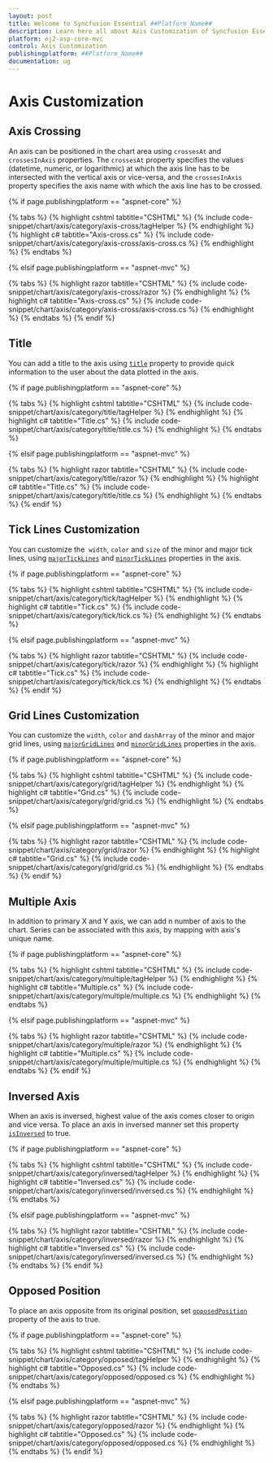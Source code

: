```yaml
---
layout: post
title: Welcome to Syncfusion Essential ##Platform_Name##
description: Learn here all about Axis Customization of Syncfusion Essential ##Platform_Name## widgets based on HTML5 and jQuery.
platform: ej2-asp-core-mvc
control: Axis Customization
publishingplatform: ##Platform_Name##
documentation: ug
---
```



# Axis Customization

## Axis Crossing

An axis can be positioned in the chart area using `crossesAt` and `crossesInAxis` properties. The `crossesAt`
property specifies the values (datetime, numeric, or logarithmic) at which the axis line has to be intersected
with the vertical axis or vice-versa, and the `crossesInAxis` property specifies the axis name with which the
axis line has to be crossed.

{% if page.publishingplatform == "aspnet-core" %}

{% tabs %}
{% highlight cshtml tabtitle="CSHTML" %}
{% include code-snippet/chart/axis/category/axis-cross/tagHelper %}
{% endhighlight %}
{% highlight c# tabtitle="Axis-cross.cs" %}
{% include code-snippet/chart/axis/category/axis-cross/axis-cross.cs %}
{% endhighlight %}
{% endtabs %}

{% elsif page.publishingplatform == "aspnet-mvc" %}

{% tabs %}
{% highlight razor tabtitle="CSHTML" %}
{% include code-snippet/chart/axis/category/axis-cross/razor %}
{% endhighlight %}
{% highlight c# tabtitle="Axis-cross.cs" %}
{% include code-snippet/chart/axis/category/axis-cross/axis-cross.cs %}
{% endhighlight %}
{% endtabs %}
{% endif %}



## Title

You can add a title to the axis using [`title`](https://help.syncfusion.com/cr/aspnetcore-js2/Syncfusion.EJ2.Charts.ChartAxis.html#Syncfusion_EJ2_Charts_ChartAxis_Title) property to provide quick
information to the user about the data plotted in the axis.

{% if page.publishingplatform == "aspnet-core" %}

{% tabs %}
{% highlight cshtml tabtitle="CSHTML" %}
{% include code-snippet/chart/axis/category/title/tagHelper %}
{% endhighlight %}
{% highlight c# tabtitle="Title.cs" %}
{% include code-snippet/chart/axis/category/title/title.cs %}
{% endhighlight %}
{% endtabs %}

{% elsif page.publishingplatform == "aspnet-mvc" %}

{% tabs %}
{% highlight razor tabtitle="CSHTML" %}
{% include code-snippet/chart/axis/category/title/razor %}
{% endhighlight %}
{% highlight c# tabtitle="Title.cs" %}
{% include code-snippet/chart/axis/category/title/title.cs %}
{% endhighlight %}
{% endtabs %}
{% endif %}



## Tick Lines Customization

You can customize the  `width`, `color` and `size` of the minor and major tick lines, using
[`majorTickLines`](https://help.syncfusion.com/cr/aspnetcore-js2/Syncfusion.EJ2.Charts.ChartAxis.html#Syncfusion_EJ2_Charts_ChartAxis_MajorTickLines) and
[`minorTickLines`](https://help.syncfusion.com/cr/aspnetcore-js2/Syncfusion.EJ2.Charts.ChartAxis.html#Syncfusion_EJ2_Charts_ChartAxis_MinorTickLines) properties in the axis.

{% if page.publishingplatform == "aspnet-core" %}

{% tabs %}
{% highlight cshtml tabtitle="CSHTML" %}
{% include code-snippet/chart/axis/category/tick/tagHelper %}
{% endhighlight %}
{% highlight c# tabtitle="Tick.cs" %}
{% include code-snippet/chart/axis/category/tick/tick.cs %}
{% endhighlight %}
{% endtabs %}

{% elsif page.publishingplatform == "aspnet-mvc" %}

{% tabs %}
{% highlight razor tabtitle="CSHTML" %}
{% include code-snippet/chart/axis/category/tick/razor %}
{% endhighlight %}
{% highlight c# tabtitle="Tick.cs" %}
{% include code-snippet/chart/axis/category/tick/tick.cs %}
{% endhighlight %}
{% endtabs %}
{% endif %}



## Grid Lines Customization

You can customize the `width`, `color` and `dashArray` of the minor and major grid lines,
using [`majorGridLines`](https://help.syncfusion.com/cr/aspnetcore-js2/Syncfusion.EJ2.Charts.ChartAxis.html#Syncfusion_EJ2_Charts_ChartAxis_MajorGridLines) and
[`minorGridLines`](https://help.syncfusion.com/cr/aspnetcore-js2/Syncfusion.EJ2.Charts.ChartAxis.html#Syncfusion_EJ2_Charts_ChartAxis_MinorGridLines) properties in the axis.

{% if page.publishingplatform == "aspnet-core" %}

{% tabs %}
{% highlight cshtml tabtitle="CSHTML" %}
{% include code-snippet/chart/axis/category/grid/tagHelper %}
{% endhighlight %}
{% highlight c# tabtitle="Grid.cs" %}
{% include code-snippet/chart/axis/category/grid/grid.cs %}
{% endhighlight %}
{% endtabs %}

{% elsif page.publishingplatform == "aspnet-mvc" %}

{% tabs %}
{% highlight razor tabtitle="CSHTML" %}
{% include code-snippet/chart/axis/category/grid/razor %}
{% endhighlight %}
{% highlight c# tabtitle="Grid.cs" %}
{% include code-snippet/chart/axis/category/grid/grid.cs %}
{% endhighlight %}
{% endtabs %}
{% endif %}



## Multiple Axis

In addition to primary X and Y axis, we can add n number of axis to the chart. Series can be associated with
this axis, by mapping with axis's unique name.

{% if page.publishingplatform == "aspnet-core" %}

{% tabs %}
{% highlight cshtml tabtitle="CSHTML" %}
{% include code-snippet/chart/axis/category/multiple/tagHelper %}
{% endhighlight %}
{% highlight c# tabtitle="Multiple.cs" %}
{% include code-snippet/chart/axis/category/multiple/multiple.cs %}
{% endhighlight %}
{% endtabs %}

{% elsif page.publishingplatform == "aspnet-mvc" %}

{% tabs %}
{% highlight razor tabtitle="CSHTML" %}
{% include code-snippet/chart/axis/category/multiple/razor %}
{% endhighlight %}
{% highlight c# tabtitle="Multiple.cs" %}
{% include code-snippet/chart/axis/category/multiple/multiple.cs %}
{% endhighlight %}
{% endtabs %}
{% endif %}



## Inversed Axis

<!-- markdownlint-disable MD033 -->

When an axis is inversed, highest value of the axis comes closer to origin and vice versa. To place an axis in inversed manner set this property
 [`isInversed`](https://help.syncfusion.com/cr/aspnetcore-js2/Syncfusion.EJ2.Charts.ChartAxis.html#Syncfusion_EJ2_Charts_ChartAxis_IsInversed) to true.

{% if page.publishingplatform == "aspnet-core" %}

{% tabs %}
{% highlight cshtml tabtitle="CSHTML" %}
{% include code-snippet/chart/axis/category/inversed/tagHelper %}
{% endhighlight %}
{% highlight c# tabtitle="Inversed.cs" %}
{% include code-snippet/chart/axis/category/inversed/inversed.cs %}
{% endhighlight %}
{% endtabs %}

{% elsif page.publishingplatform == "aspnet-mvc" %}

{% tabs %}
{% highlight razor tabtitle="CSHTML" %}
{% include code-snippet/chart/axis/category/inversed/razor %}
{% endhighlight %}
{% highlight c# tabtitle="Inversed.cs" %}
{% include code-snippet/chart/axis/category/inversed/inversed.cs %}
{% endhighlight %}
{% endtabs %}
{% endif %}



## Opposed Position

<!-- markdownlint-disable MD012 -->
To place an axis opposite from its original position, set [`opposedPosition`](https://help.syncfusion.com/cr/aspnetcore-js2/Syncfusion.EJ2.Charts.ChartAxis.html#Syncfusion_EJ2_Charts_ChartAxis_OpposedPosition)
property of the axis to true.
<!-- markdownlint-disable MD012 -->

{% if page.publishingplatform == "aspnet-core" %}

{% tabs %}
{% highlight cshtml tabtitle="CSHTML" %}
{% include code-snippet/chart/axis/category/opposed/tagHelper %}
{% endhighlight %}
{% highlight c# tabtitle="Opposed.cs" %}
{% include code-snippet/chart/axis/category/opposed/opposed.cs %}
{% endhighlight %}
{% endtabs %}

{% elsif page.publishingplatform == "aspnet-mvc" %}

{% tabs %}
{% highlight razor tabtitle="CSHTML" %}
{% include code-snippet/chart/axis/category/opposed/razor %}
{% endhighlight %}
{% highlight c# tabtitle="Opposed.cs" %}
{% include code-snippet/chart/axis/category/opposed/opposed.cs %}
{% endhighlight %}
{% endtabs %}
{% endif %}




